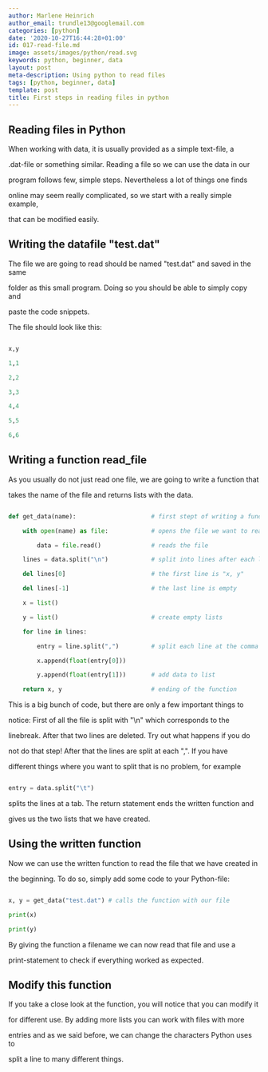 ```yaml
---
author: Marlene Heinrich
author_email: trundle13@googlemail.com
categories: [python]
date: '2020-10-27T16:44:28+01:00'
id: 017-read-file.md
image: assets/images/python/read.svg
keywords: python, beginner, data
layout: post
meta-description: Using python to read files
tags: [python, beginner, data]
template: post
title: First steps in reading files in python
---
```




## Reading files in Python



When working with data, it is usually provided as a simple text-file, a

.dat-file or something similar. Reading a file so we can use the data in our

program follows few, simple steps. Nevertheless a lot of things one finds

online may seem really complicated, so we start with a really simple example,

that can be modified easily.



## Writing the datafile "test.dat"



The file we are going to read should be named "test.dat" and saved in the same

folder as this small program. Doing so you should be able to simply copy and

paste the code snippets.



The file should look like this:

```python

x,y

1,1

2,2

3,3

4,4

5,5

6,6

```

## Writing a function read_file



As you usually do not just read one file, we are going to write a function that

takes the name of the file and returns lists with the data.



```python

def get_data(name):                     # first stept of writing a function

    with open(name) as file:            # opens the file we want to read

        data = file.read()              # reads the file

    lines = data.split("\n")            # split into lines after each linebreak

    del lines[0]                        # the first line is "x, y"

    del lines[-1]                       # the last line is empty

    x = list()

    y = list()                          # create empty lists

    for line in lines:

        entry = line.split(",")         # split each line at the comma

        x.append(float(entry[0]))

        y.append(float(entry[1]))       # add data to list

    return x, y                         # ending of the function

```



This is a big bunch of code, but there are only a few important things to

notice: First of all the file is split with "\n" which corresponds to the

linebreak. After that two lines are deleted. Try out what happens if you do

not do that step! After that the lines are split at each ",". If you have

different things where you want to split that is no problem, for example

```python

entry = data.split("\t")

```

splits the lines at a tab. The return statement ends the written function and

gives us the two lists that we have created.



## Using the written function



Now we can use the written function to read the file that we have created in

the beginning. To do so, simply add some code to your Python-file:



```python

x, y = get_data("test.dat") # calls the function with our file

print(x)

print(y)

```



By giving the function a filename we can now read that file and use a

print-statement to check if everything worked as expected.



## Modify this function



If you take a close look at the function, you will notice that you can modify it

for different use. By adding more lists you can work with files with more

entries and as we said before, we can change the characters Python uses to

split a line to many different things.
